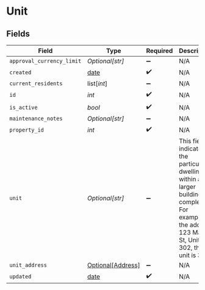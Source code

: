 # Unit


## Fields

| Field                                                                                                                                                | Type                                                                                                                                                 | Required                                                                                                                                             | Description                                                                                                                                          |
| ---------------------------------------------------------------------------------------------------------------------------------------------------- | ---------------------------------------------------------------------------------------------------------------------------------------------------- | ---------------------------------------------------------------------------------------------------------------------------------------------------- | ---------------------------------------------------------------------------------------------------------------------------------------------------- |
| `approval_currency_limit`                                                                                                                            | *Optional[str]*                                                                                                                                      | :heavy_minus_sign:                                                                                                                                   | N/A                                                                                                                                                  |
| `created`                                                                                                                                            | [date](https://docs.python.org/3/library/datetime.html#date-objects)                                                                                 | :heavy_check_mark:                                                                                                                                   | N/A                                                                                                                                                  |
| `current_residents`                                                                                                                                  | list[*int*]                                                                                                                                          | :heavy_minus_sign:                                                                                                                                   | N/A                                                                                                                                                  |
| `id`                                                                                                                                                 | *int*                                                                                                                                                | :heavy_check_mark:                                                                                                                                   | N/A                                                                                                                                                  |
| `is_active`                                                                                                                                          | *bool*                                                                                                                                               | :heavy_check_mark:                                                                                                                                   | N/A                                                                                                                                                  |
| `maintenance_notes`                                                                                                                                  | *Optional[str]*                                                                                                                                      | :heavy_minus_sign:                                                                                                                                   | N/A                                                                                                                                                  |
| `property_id`                                                                                                                                        | *int*                                                                                                                                                | :heavy_check_mark:                                                                                                                                   | N/A                                                                                                                                                  |
| `unit`                                                                                                                                               | *Optional[str]*                                                                                                                                      | :heavy_minus_sign:                                                                                                                                   | This field indicates the particular dwelling within a larger building or complex. For example, in the address 123 Main St, Unit 302, the unit is 302 |
| `unit_address`                                                                                                                                       | [Optional[Address]](../../models/shared/address.md)                                                                                                  | :heavy_minus_sign:                                                                                                                                   | N/A                                                                                                                                                  |
| `updated`                                                                                                                                            | [date](https://docs.python.org/3/library/datetime.html#date-objects)                                                                                 | :heavy_check_mark:                                                                                                                                   | N/A                                                                                                                                                  |